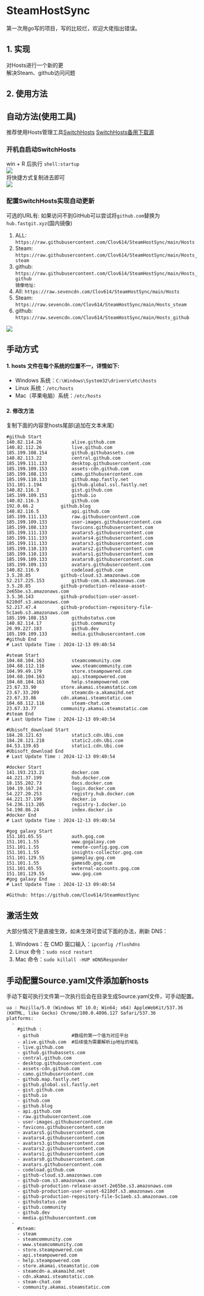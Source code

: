 # SteamHostSync
第一次用go写的项目，写的比较烂，欢迎大佬指出错误。

## 1. 实现
对Hosts进行一个新的更  
解决Steam、github访问问题

## 2. 使用方法
## 自动方法(使用工具)
推荐使用Hosts管理工具[SwitchHosts](https://github.com/oldj/SwitchHosts) 
[SwitchHosts备用下载源](https://nas.iaimi.info/s/nT5pb8jMQp32QwB)
### 开机自启动SwitchHosts
win + R 后执行 `shell:startup`    
![](/img/1.png)  
将快捷方式复制进去即可  
![](/img/2.png)  
### 配置SwitchHosts实现自动更新  
可选的URL有:
如果访问不到GitHub可以尝试将`github.com`替换为`hub.fastgit.xyz`(国内镜像)
1. ALL: `https://raw.githubusercontent.com/Clov614/SteamHostSync/main/Hosts`  
2. Steam: `https://raw.githubusercontent.com/Clov614/SteamHostSync/main/Hosts_steam`  
3. github: `https://raw.githubusercontent.com/Clov614/SteamHostSync/main/Hosts_github`    
`镜像地址:`
4. All: `https://raw.sevencdn.com/Clov614/SteamHostSync/main/Hosts`  
5. Steam: `https://raw.sevencdn.com/Clov614/SteamHostSync/main/Hosts_steam`  
6. github: `https://raw.sevencdn.com/Clov614/SteamHostSync/main/Hosts_github`  

![](/img/3.png)

## 手动方式
#### 1. hosts 文件在每个系统的位置不一，详情如下:
- Windows 系统：`C:\Windows\System32\drivers\etc\hosts`
- Linux 系统：`/etc/hosts`
- Mac（苹果电脑）系统：`/etc/hosts`

#### 2. 修改方法
复制下面的内容至hosts尾部(追加在文本末尾)

```
#github Start
140.82.114.26			alive.github.com
140.82.112.26			live.github.com
185.199.108.154			github.githubassets.com
140.82.113.22			central.github.com
185.199.111.133			desktop.githubusercontent.com
185.199.109.153			assets-cdn.github.com
185.199.108.133			camo.githubusercontent.com
185.199.110.133			github.map.fastly.net
151.101.1.194			github.global.ssl.fastly.net
140.82.116.3			gist.github.com
185.199.109.153			github.io
140.82.116.3			github.com
192.0.66.2			github.blog
140.82.116.5			api.github.com
185.199.111.133			raw.githubusercontent.com
185.199.109.133			user-images.githubusercontent.com
185.199.108.133			favicons.githubusercontent.com
185.199.111.133			avatars5.githubusercontent.com
185.199.111.133			avatars4.githubusercontent.com
185.199.111.133			avatars3.githubusercontent.com
185.199.110.133			avatars2.githubusercontent.com
185.199.110.133			avatars1.githubusercontent.com
185.199.109.133			avatars0.githubusercontent.com
185.199.109.133			avatars.githubusercontent.com
140.82.116.9			codeload.github.com
3.5.28.85			github-cloud.s3.amazonaws.com
52.217.225.153			github-com.s3.amazonaws.com
3.5.28.85			github-production-release-asset-2e65be.s3.amazonaws.com
3.5.30.143			github-production-user-asset-6210df.s3.amazonaws.com
52.217.47.4			github-production-repository-file-5c1aeb.s3.amazonaws.com
185.199.108.153			githubstatus.com
140.82.114.17			github.community
20.99.227.183			github.dev
185.199.109.133			media.githubusercontent.com
#github End
# Last Update Time : 2024-12-13 09:40:54 

#steam Start
104.68.104.163			steamcommunity.com
104.68.112.116			www.steamcommunity.com
104.99.49.179			store.steampowered.com
104.68.104.163			api.steampowered.com
104.68.104.163			help.steampowered.com
23.67.33.90			store.akamai.steamstatic.com
23.67.33.209			steamcdn-a.akamaihd.net
23.67.33.86			cdn.akamai.steamstatic.com
104.68.112.116			steam-chat.com
23.67.33.77			community.akamai.steamstatic.com
#steam End
# Last Update Time : 2024-12-13 09:40:54 

#Ubisoft_download Start
184.28.121.63			static3.cdn.Ubi.com
184.28.121.218			static2.cdn.Ubi.com
84.53.139.65			static1.cdn.Ubi.com
#Ubisoft_download End
# Last Update Time : 2024-12-13 09:40:54 

#docker Start
141.193.213.21			docker.com
44.221.37.199			hub.docker.com
18.155.202.73			docs.docker.com
104.19.167.24			login.docker.com
54.227.20.253			registry.hub.docker.com
44.221.37.199			docker.io
54.236.113.205			registry-1.docker.io
54.198.86.24			index.docker.io
#docker End
# Last Update Time : 2024-12-13 09:40:54 

#gog galaxy Start
151.101.65.55			auth.gog.com
151.101.1.55			www.gogalaxy.com
151.101.1.55			remote-config.gog.com
151.101.1.55			insights-collector.gog.com
151.101.129.55			gameplay.gog.com
151.101.1.55			gamesdb.gog.com
151.101.65.55			external-accounts.gog.com
151.101.129.55			www.gog.com
#gog galaxy End
# Last Update Time : 2024-12-13 09:40:54 

#Github: https://github.com/Clov614/SteamHostSync

```

## 激活生效
大部分情况下是直接生效，如未生效可尝试下面的办法，刷新 DNS：
1. Windows：在 CMD 窗口输入：`ipconfig /flushdns`
2. Linux 命令：`sudo nscd restart`
3. Mac 命令：`sudo killall -HUP mDNSResponder`  

## 手动配置Source.yaml文件添加新hosts  
手动下载可执行文件第一次执行后会在目录生成Source.yaml文件，可手动配置。  

```
ua : Mozilla/5.0 (Windows NT 10.0; Win64; x64) AppleWebKit/537.36 (KHTML, like Gecko) Chrome/100.0.4896.127 Safari/537.36
platforms:
  -
    #github :
    - github            #数组的第一个值为对应平台
    - alive.github.com  #后续值为需要解析ip地址的域名
    - live.github.com
    - github.githubassets.com
    - central.github.com
    - desktop.githubusercontent.com
    - assets-cdn.github.com
    - camo.githubusercontent.com
    - github.map.fastly.net
    - github.global.ssl.fastly.net
    - gist.github.com
    - github.io
    - github.com
    - github.blog
    - api.github.com
    - raw.githubusercontent.com
    - user-images.githubusercontent.com
    - favicons.githubusercontent.com
    - avatars5.githubusercontent.com
    - avatars4.githubusercontent.com
    - avatars3.githubusercontent.com
    - avatars2.githubusercontent.com
    - avatars1.githubusercontent.com
    - avatars0.githubusercontent.com
    - avatars.githubusercontent.com
    - codeload.github.com
    - github-cloud.s3.amazonaws.com
    - github-com.s3.amazonaws.com
    - github-production-release-asset-2e65be.s3.amazonaws.com
    - github-production-user-asset-6210df.s3.amazonaws.com
    - github-production-repository-file-5c1aeb.s3.amazonaws.com
    - githubstatus.com
    - github.community
    - github.dev
    - media.githubusercontent.com
  -
    #steam:
    - steam
    - steamcommunity.com
    - www.steamcommunity.com
    - store.steampowered.com
    - api.steampowered.com
    - help.steampowered.com
    - store.akamai.steamstatic.com
    - steamcdn-a.akamaihd.net
    - cdn.akamai.steamstatic.com
    - steam-chat.com
    - community.akamai.steamstatic.com
```
